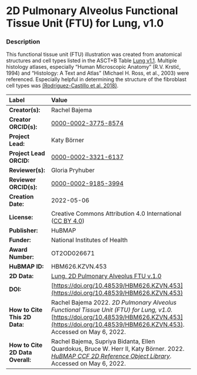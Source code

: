 # 2D Pulmonary Alveolus Functional Tissue Unit (FTU) for Lung, v1.0


### Description
This functional tissue unit (FTU) illustration was created from anatomical structures and cell types listed in the ASCT+B Table [Lung v1.1](https://doi.org/10.48539/HBM323.SGDF.945). Multiple histology atlases, especially “Human Microscopic Anatomy” (R.V. Krstić, 1994) and “Histology: A Text and Atlas” (Michael H. Ross, et al., 2003) were referenced. Especially helpful in determining the structure of the fibroblast cell types was [(Rodríguez-Castillo et al. 2018)](https://doi.org/10.1186/s12931-018-0837-5).




| Label | Value |
| :------------- |:-------------|
| **Creator(s):** | Rachel Bajema |
| **Creator ORCID(s):** | [0000-0002-3775-8574](https://orcid.org/0000-0002-3775-8574) |
| **Project Lead:** | Katy B&ouml;rner |
| **Project Lead ORCID:** | [0000-0002-3321-6137](https://orcid.org/0000-0002-3321-6137) |
| **Reviewer(s):** | Gloria Pryhuber |
| **Reviewer ORCID(s):** | [0000-0002-9185-3994](https://orcid.org/0000-0002-9185-3994) |
| **Creation Date:** | 2022-05-06 |
| **License:** | Creative Commons Attribution 4.0 International ([CC BY 4.0](https://creativecommons.org/licenses/by/4.0/)) |
| **Publisher:** | HuBMAP |
| **Funder:** | National Institutes of Health |
| **Award Number:** | OT2OD026671 |
| **HuBMAP ID:** | HBM626.KZVN.453 |
| **2D Data:** | [Lung, 2D Pulmonary Alveolus FTU v.1.0](https://hubmapconsortium.github.io/ccf-releases/v1.2/2d-ftu/pulmonary_alveolus_lung.svg) |
| **DOI:** | [https://doi.org/10.48539/HBM626.KZVN.453](https://doi.org/10.48539/HBM626.KZVN.453) |
| **How to Cite This 2D Data:** | Rachel Bajema 2022. *2D Pulmonary Alveolus Functional Tissue Unit (FTU) for Lung, v1.0.* [https://doi.org/10.48539/HBM626.KZVN.453](https://doi.org/10.48539/HBM626.KZVN.453). Accessed on May 6, 2022.|
| **How to Cite 2D Data Overall:** | Rachel Bajema, Supriya Bidanta, Ellen Quardokus,  Bruce W. Herr II, Katy Börner. 2022. [*HuBMAP CCF 2D Reference Object Library*](https://humanatlas.io/2d-ftu-illustrations). Accessed on May 6, 2022. |
